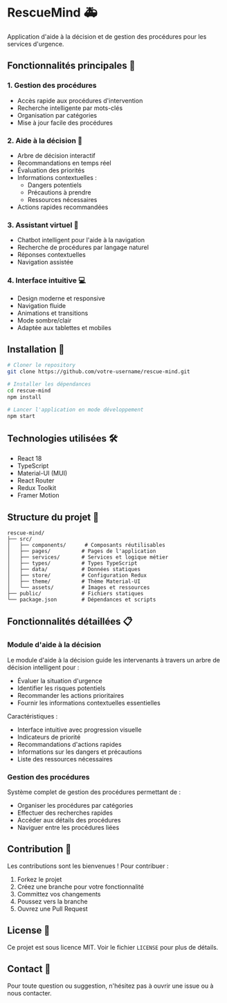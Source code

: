 # RescueMind 🚑

Application d'aide à la décision et de gestion des procédures pour les services d'urgence.

## Fonctionnalités principales 🌟

### 1. Gestion des procédures
- Accès rapide aux procédures d'intervention
- Recherche intelligente par mots-clés
- Organisation par catégories
- Mise à jour facile des procédures

### 2. Aide à la décision 🎯
- Arbre de décision interactif
- Recommandations en temps réel
- Évaluation des priorités
- Informations contextuelles :
  - Dangers potentiels
  - Précautions à prendre
  - Ressources nécessaires
- Actions rapides recommandées

### 3. Assistant virtuel 🤖
- Chatbot intelligent pour l'aide à la navigation
- Recherche de procédures par langage naturel
- Réponses contextuelles
- Navigation assistée

### 4. Interface intuitive 💻
- Design moderne et responsive
- Navigation fluide
- Animations et transitions
- Mode sombre/clair
- Adaptée aux tablettes et mobiles

## Installation 🔧

```bash
# Cloner le repository
git clone https://github.com/votre-username/rescue-mind.git

# Installer les dépendances
cd rescue-mind
npm install

# Lancer l'application en mode développement
npm start
```

## Technologies utilisées 🛠️

- React 18
- TypeScript
- Material-UI (MUI)
- React Router
- Redux Toolkit
- Framer Motion

## Structure du projet 📁

```
rescue-mind/
├── src/
│   ├── components/      # Composants réutilisables
│   ├── pages/          # Pages de l'application
│   ├── services/       # Services et logique métier
│   ├── types/          # Types TypeScript
│   ├── data/           # Données statiques
│   ├── store/          # Configuration Redux
│   ├── theme/          # Thème Material-UI
│   └── assets/         # Images et ressources
├── public/             # Fichiers statiques
└── package.json        # Dépendances et scripts
```

## Fonctionnalités détaillées 📋

### Module d'aide à la décision

Le module d'aide à la décision guide les intervenants à travers un arbre de décision intelligent pour :
- Évaluer la situation d'urgence
- Identifier les risques potentiels
- Recommander les actions prioritaires
- Fournir les informations contextuelles essentielles

Caractéristiques :
- Interface intuitive avec progression visuelle
- Indicateurs de priorité
- Recommandations d'actions rapides
- Informations sur les dangers et précautions
- Liste des ressources nécessaires

### Gestion des procédures

Système complet de gestion des procédures permettant de :
- Organiser les procédures par catégories
- Effectuer des recherches rapides
- Accéder aux détails des procédures
- Naviguer entre les procédures liées

## Contribution 🤝

Les contributions sont les bienvenues ! Pour contribuer :

1. Forkez le projet
2. Créez une branche pour votre fonctionnalité
3. Committez vos changements
4. Poussez vers la branche
5. Ouvrez une Pull Request

## License 📄

Ce projet est sous licence MIT. Voir le fichier `LICENSE` pour plus de détails.

## Contact 📧

Pour toute question ou suggestion, n'hésitez pas à ouvrir une issue ou à nous contacter.
